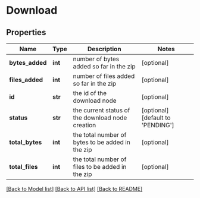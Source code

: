 # Download

## Properties
Name | Type | Description | Notes
------------ | ------------- | ------------- | -------------
**bytes_added** | **int** | number of bytes added so far in the zip | [optional] 
**files_added** | **int** | number of files added so far in the zip | [optional] 
**id** | **str** | the id of the download node | [optional] 
**status** | **str** | the current status of the download node creation | [optional] [default to 'PENDING']
**total_bytes** | **int** | the total number of bytes to be added in the zip | [optional] 
**total_files** | **int** | the total number of files to be added in the zip | [optional] 

[[Back to Model list]](../README.md#documentation-for-models) [[Back to API list]](../README.md#documentation-for-api-endpoints) [[Back to README]](../README.md)

